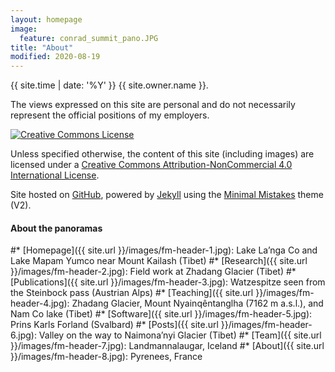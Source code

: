 ```yaml
---
layout: homepage
image:
  feature: conrad_summit_pano.JPG
title: "About"
modified: 2020-08-19
---
```


<span><i class="fa fa-creative-commons"></i> {{ site.time | date: '%Y' }} {{ site.owner.name }}.</span>

The views expressed on this site are personal and do not necessarily represent the official positions of my employers.

<a rel="license" href="http://creativecommons.org/licenses/by-nc/4.0/"><img alt="Creative Commons License" style="border-width:0" src="https://i.creativecommons.org/l/by-nc/4.0/88x31.png" /></a><br />

Unless specified otherwise, the content of this site (including images) are licensed under a [Creative Commons Attribution-NonCommercial 4.0 International License](http://creativecommons.org/licenses/by-nc/4.0/).

Site hosted on <a href="https://pages.github.com/" rel="nofollow"> GitHub</a>, powered by <a href="http://jekyllrb.com" rel="nofollow"> Jekyll</a> using the <a href="https://mademistakes.com/work/minimal-mistakes-jekyll-theme/" rel="nofollow">Minimal Mistakes</a> theme (V2).


#### About the panoramas
#* [Homepage]({{ site.url }}/images/fm-header-1.jpg): Lake La’nga Co and Lake Mapam Yumco near Mount Kailash (Tibet)
#* [Research]({{ site.url }}/images/fm-header-2.jpg): Field work at Zhadang Glacier (Tibet)
#* [Publications]({{ site.url }}/images/fm-header-3.jpg): Watzespitze seen from the Steinbock pass (Austrian Alps)
#* [Teaching]({{ site.url }}/images/fm-header-4.jpg): Zhadang Glacier, Mount Nyainqêntanglha (7162 m a.s.l.), and Nam Co lake (Tibet)
#* [Software]({{ site.url }}/images/fm-header-5.jpg): Prins Karls Forland (Svalbard)
#* [Posts]({{ site.url }}/images/fm-header-6.jpg): Valley on the way to Naimona’nyi Glacier (Tibet)
#* [Team]({{ site.url }}/images/fm-header-7.jpg): Landmannalaugar, Iceland
#* [About]({{ site.url }}/images/fm-header-8.jpg): Pyrenees, France
